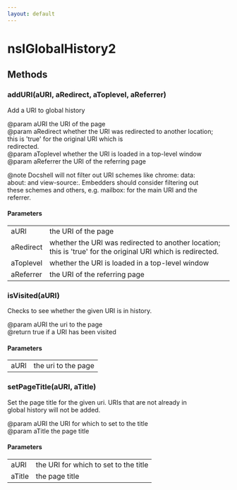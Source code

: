 ```yaml
---
layout: default
---
```


# nsIGlobalHistory2 #

## Methods ##

### addURI(aURI, aRedirect, aToplevel, aReferrer) ###
  
Add a URI to global history  
  
@param aURI      the URI of the page  
@param aRedirect whether the URI was redirected to another location;  
                 this is 'true' for the original URI which is  
                 redirected.  
@param aToplevel whether the URI is loaded in a top-level window  
@param aReferrer the URI of the referring page  
  
@note  Docshell will not filter out URI schemes like chrome: data:  
       about: and view-source:.  Embedders should consider filtering out  
       these schemes and others, e.g. mailbox: for the main URI and the  
       referrer.  
  

#### Parameters ####

<table>

<tr>
<td>aURI</td>
<td>the URI of the page  
</td>
</tr>

<tr>
<td>aRedirect</td>
<td>whether the URI was redirected to another location;  
                 this is 'true' for the original URI which is  
                 redirected.  
</td>
</tr>

<tr>
<td>aToplevel</td>
<td>whether the URI is loaded in a top-level window  
</td>
</tr>

<tr>
<td>aReferrer</td>
<td>the URI of the referring page  
</td>
</tr>

</table>

### isVisited(aURI) ###
  
Checks to see whether the given URI is in history.  
  
@param aURI the uri to the page  
@return true if a URI has been visited  
  

#### Parameters ####

<table>

<tr>
<td>aURI</td>
<td>the uri to the page  
</td>
</tr>

</table>

### setPageTitle(aURI, aTitle) ###
  
Set the page title for the given uri. URIs that are not already in  
global history will not be added.  
  
@param aURI    the URI for which to set to the title  
@param aTitle  the page title  
  

#### Parameters ####

<table>

<tr>
<td>aURI</td>
<td>the URI for which to set to the title  
</td>
</tr>

<tr>
<td>aTitle</td>
<td>the page title  
</td>
</tr>

</table>
